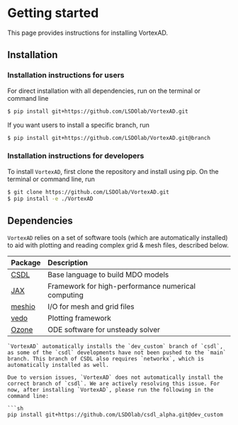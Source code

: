 # Getting started
This page provides instructions for installing VortexAD. 

## Installation

### Installation instructions for users
For direct installation with all dependencies, run on the terminal or command line
```sh
$ pip install git+https://github.com/LSDOlab/VortexAD.git
```
If you want users to install a specific branch, run
```sh
$ pip install git+https://github.com/LSDOlab/VortexAD.git@branch
```

<!-- **Enabled by**: Copying the `setup.py` file, changing your repository name and version,  -->
<!-- and adding all your dependencies into the list `install_requires`. -->

### Installation instructions for developers
To install `VortexAD`, first clone the repository and install using pip.
On the terminal or command line, run
```sh
$ git clone https://github.com/LSDOlab/VortexAD.git
$ pip install -e ./VortexAD
```

## Dependencies
<!-- `VortexAD` relies on a set of existing packages for a variety of things. Many of these packages are installed automatically to facilitate the installation process.

`VortexAD` is built using `CSDL`, a computational framework designed to facilitate the development of MDO models. `CSDL` provides the automatic adjoint-based differentiation capabilities. There are two ways to install `CSDL`. Users can install by running the command
```sh
pip install git+https://github.com/LSDOlab/csdl_alpha.git@dev_custom
```
in the terminal window. The `@dev_custom` refers to a *specific* branch of `CSDL`.

Developers can also `git clone` the repository by cloning and then installing using pip. On the terminal or command line, run
```sh
$ git clone https://github.com/LSDOlab/csdl_alpha.git
$ cd csdl_alpha
$ git checkout dev_custom
$ pip install -e .
``` -->

`VortexAD` relies on a set of software tools (which are automatically installed) to aid with plotting and reading complex grid & mesh files, described below. 

| Package | Description |
|:---|:---|
| [CSDL](https://csdl-alpha.readthedocs.io/en/latest/index.html) | Base language to build MDO models |
| [JAX](https://docs.jax.dev/en/latest/) | Framework for high-performance numerical computing |
| [meshio](https://pypi.org/project/meshio/) | I/O for mesh and grid files |
| [vedo](https://vedo.embl.es/) | Plotting framework |
| [Ozone](https://github.com/LSDOlab/ozone) | ODE software for unsteady solver |

```{note}
`VortexAD` automatically installs the `dev_custom` branch of `csdl`, as some of the `csdl` developments have not been pushed to the `main` branch. This branch of CSDL also requires `networkx`, which is automatically installed as well.
```

```{warning}
Due to version issues, `VortexAD` does not automatically install the correct branch of `csdl`. We are actively resolving this issue. For now, after installing `VortexAD`, please run the following in the command line:

```sh
pip install git+https://github.com/LSDOlab/csdl_alpha.git@dev_custom
```



<!-- ### Optimization
To use VortexAD for optimization, a set of additional packages are required.

- lsdo_geo
- lsdo_function_spaces -->

<!-- **Enabled by**: Copying the setup.py file, and changing your repository name and version. -->

<!-- ## Setting up Documentation

If you are not interested in using this repository as a template but only want to use the documentation template, 
just copy the `/docs` directory and the `.readthedocs.yaml` file into your package root.
However, make sure you have all the dependencies mentioned in the `setup.py` file installed before you build your
documentation.

### Writing
Start by modifying the documentation pages by editing `.md` files in the `/src` directory.
Customize/add/remove pages from the template according to your package's requirements.

For automatically generated API references, add docstrings to your modules, classes, functions, etc., and
then edit the list of directories containing files with docstrings intended for automatic API generation. 
This can be done by editing the line `autoapi_dirs = ["../../VortexAD/core"]` 
in `conf.py` in the `/src` directory.

Add Python files for examples and Jupyter notebooks for tutorials into the main project repository. 
Filenames for examples should start with'ex_'.
Add your examples and tutorials to the toctrees in `examples.md` and `tutorials.md` respectively.

### Building
Once you have all the source code written for your documentation, on the terminal/command line, run `make html`.
This will build all the html pages locally and you can verify if the documentation was built as intended by
opening the `docs/_build/html/welcome.html` on your browser.

### Hosting
On your *Read the Docs* account, **import** your project **manually** from github repository, and link the `/docs` directory.
Make sure to edit `requirements.txt` with dependencies for *Read the Docs* to build the documentation exactly
as in your local build.
Optionally, edit the `.readthedocs.yml` in the project root directory for building with specific operating systems or versions of Python.
After you commit and push, *Read the Docs* will build your package on its servers and once its complete,
you will see your documentation online.
The default website address will be generated based on your *Read the Docs* project name as `https://<proj_name>.readthedocs.io/`.
You can also customize the URL on *Read the Docs*, if needed.

## Setting up Testing -->
